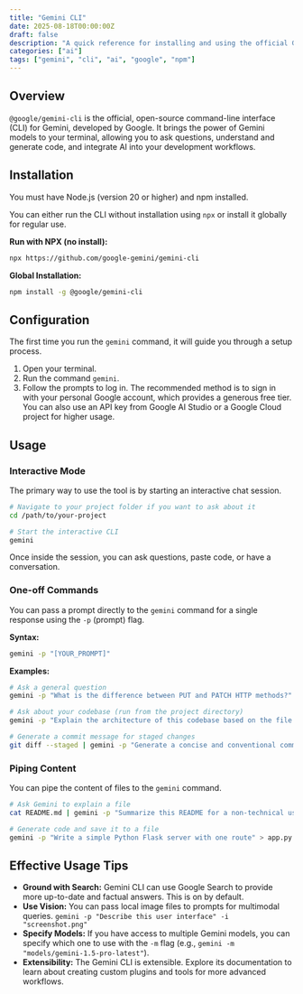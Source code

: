 ```yaml
---
title: "Gemini CLI"
date: 2025-08-18T00:00:00Z
draft: false
description: "A quick reference for installing and using the official Google Gemini CLI to interact with AI models from your terminal."
categories: ["ai"]
tags: ["gemini", "cli", "ai", "google", "npm"]
---
```


## Overview

`@google/gemini-cli` is the official, open-source command-line interface (CLI) for Gemini, developed by Google. It brings the power of Gemini models to your terminal, allowing you to ask questions, understand and generate code, and integrate AI into your development workflows.

## Installation

You must have Node.js (version 20 or higher) and npm installed.

You can either run the CLI without installation using `npx` or install it globally for regular use.

**Run with NPX (no install):**
```bash
npx https://github.com/google-gemini/gemini-cli
```

**Global Installation:**
```bash
npm install -g @google/gemini-cli
```

## Configuration

The first time you run the `gemini` command, it will guide you through a setup process.

1.  Open your terminal.
2.  Run the command `gemini`.
3.  Follow the prompts to log in. The recommended method is to sign in with your personal Google account, which provides a generous free tier. You can also use an API key from Google AI Studio or a Google Cloud project for higher usage.

## Usage

### Interactive Mode

The primary way to use the tool is by starting an interactive chat session.

```bash
# Navigate to your project folder if you want to ask about it
cd /path/to/your-project

# Start the interactive CLI
gemini
```

Once inside the session, you can ask questions, paste code, or have a conversation.

### One-off Commands

You can pass a prompt directly to the `gemini` command for a single response using the `-p` (prompt) flag.

**Syntax:**
```bash
gemini -p "[YOUR_PROMPT]"
```

**Examples:**

```bash
# Ask a general question
gemini -p "What is the difference between PUT and PATCH HTTP methods?"

# Ask about your codebase (run from the project directory)
gemini -p "Explain the architecture of this codebase based on the file structure."

# Generate a commit message for staged changes
git diff --staged | gemini -p "Generate a concise and conventional commit message for these changes."
```

### Piping Content

You can pipe the content of files to the `gemini` command.

```bash
# Ask Gemini to explain a file
cat README.md | gemini -p "Summarize this README for a non-technical user."

# Generate code and save it to a file
gemini -p "Write a simple Python Flask server with one route" > app.py
```

## Effective Usage Tips

- **Ground with Search:** Gemini CLI can use Google Search to provide more up-to-date and factual answers. This is on by default.
- **Use Vision:** You can pass local image files to prompts for multimodal queries.
  `gemini -p "Describe this user interface" -i "screenshot.png"`
- **Specify Models:** If you have access to multiple Gemini models, you can specify which one to use with the `-m` flag (e.g., `gemini -m "models/gemini-1.5-pro-latest"`).
- **Extensibility:** The Gemini CLI is extensible. Explore its documentation to learn about creating custom plugins and tools for more advanced workflows.
